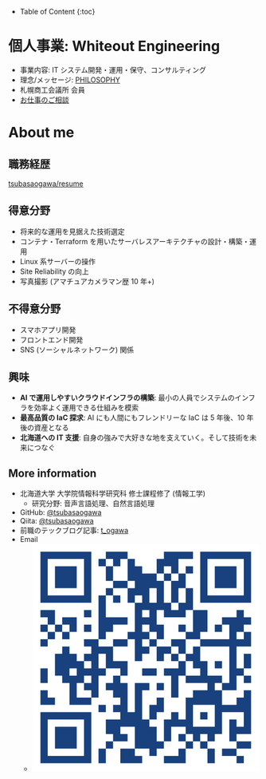 - Table of Content
{:toc}
# 個人事業: Whiteout Engineering

- 事業内容: IT システム開発・運用・保守、コンサルティング
- 理念/メッセージ: [PHILOSOPHY](./PHILOSOPHY.html)
- 札幌商工会議所 会員
- [お仕事のご相談](https://forms.gle/nB8PQUMGmictsqG4A)

# About me

## 職務経歴

[tsubasaogawa/resume](https://github.com/tsubasaogawa/resume)

## 得意分野

- 将来的な運用を見据えた技術選定
- コンテナ・Terraform を用いたサーバレスアーキテクチャの設計・構築・運用
- Linux 系サーバーの操作
- Site Reliability の向上
- 写真撮影 (アマチュアカメラマン歴 10 年+)

## 不得意分野

- スマホアプリ開発
- フロントエンド開発
- SNS (ソーシャルネットワーク) 関係

## 興味

- **AI で運用しやすいクラウドインフラの構築**: 最小の人員でシステムのインフラを効率よく運用できる仕組みを模索
- **最高品質の IaC 探求**: AI にも人間にもフレンドリーな IaC は 5 年後、10 年後の資産となる
- **北海道への IT 支援**: 自身の強みで大好きな地を支えていく。そして技術を未来につなぐ

## More information

- 北海道大学 大学院情報科学研究科 修士課程修了 (情報工学)
	- 研究分野: 音声言語処理、自然言語処理
- GitHub: [@tsubasaogawa](https://github.com/tsubasaogawa)
- Qiita: [@tsubasaogawa](https://qiita.com/tsubasaogawa)
- 前職のテックブログ記事: [t_ogawa](https://techblog.openwork.co.jp/archive/author/t_ogawa)
- Email
	- ![Email](./assets/qr_email.png)

